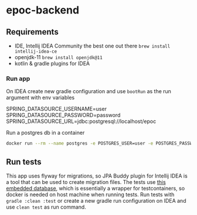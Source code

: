 # epoc-backend

## Requirements
- IDE, Intellij IDEA Community the best one out there `brew install intellij-idea-ce`
- openjdk-11 `brew install openjdk@11`
- kotlin & gradle plugins for IDEA

### Run app
On IDEA create new gradle configuration and use `bootRun` as the run argument with env variables

SPRING_DATASOURCE_USERNAME=user
SPRING_DATASOURCE_PASSWORD=password
SPRING_DATASOURCE_URL=jdbc:postgresql://localhost/epoc

Run a postgres db in a container
```bash
docker run --rm --name postgres -e POSTGRES_USER=user -e POSTGRES_PASSWORD=password -e POSTGRES_DB=epoc -p 5432:5432 postgres
```

## Run tests
This app uses flyway for migrations, so JPA Buddy plugin for Intellij IDEA is a tool that can be used to create migration files.
The tests use [this embedded database](https://github.com/zonkyio/embedded-database-spring-test), which is essentially a wrapper for testcontainers, so docker is needed on host machine when running tests.
Run tests with `gradle :clean :test` or create a new gradle run configuration on IDEA and use `clean test` as run command.
